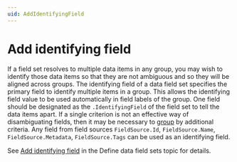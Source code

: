 ```yaml
---
uid: AddIdentifyingField
---
```


# Add identifying field
If a field set resolves to multiple data items in any group, you may wish to identify those data items so that they are not ambiguous and so they will be aligned across groups. The identifying field of a data field set specifies the primary field to identify multiple items in a group. This allows the identifying field value to be used automatically in field labels of the group. One field should be designated as the `.IdentifyingField` of the field set to tell the data items apart. If a single criterion is not an effective way of disambiguating fields, then it may be necessary to [group](xref:DataViewsGrouping) by additional criteria. Any field from field sources `FieldSource.Id`, `FieldSource.Name`, `FieldSource.Metadata`, `FieldSource.Tags` can be used as an identifying field.  

See [Add identifying field](xref:DataViewsFieldSets#identifying-field) in the Define data field sets topic for details.
